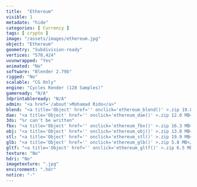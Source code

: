 ```yaml
---
title:  "Ethereum"
visible: 1
metadate: "hide"
categories: [ Currency ]
tags: [ crypto ]
image: "/assets/images/ethereum.jpg"
object: "Ethereum"
geometry: "Subdivision-ready"
vertices: "578,424"
uvunwrapped: "Yes"
animated: "No"
software: "Blender 2.79b"
rigged: "No"
scalable: "CG Only"
engine: "Cycles Render (128 Samples)"
gameready: "N/A"
3dprintableready: "N/A"
admin: "<a href='/about'>Mohamad Rido</a>"
blend: "<a title='Object' href='' onclick='ethereum_blend()' >.zip 19.8 MB</a>"
dae: "<a title='Object' href='' onclick='ethereum_dae()' >.zip 12.0 MB</a>"
3ds: "%r can't be written"
fbx: "<a title='Object' href='' onclick='ethereum_fbx()' >.zip 16.3 MB</a>"
obj: "<a title='Object' href='' onclick='ethereum_obj()' >.zip 13.0 MB</a>"
stl: "<a title='Object' href='' onclick='ethereum_stl()' >.zip 19.9 MB</a>"
glb: "<a title='Object' href='' onclick='ethereum_glb()' >.zip 5.8 MB</a>"
gltf: "<a title='Object' href='' onclick='ethereum_gltf()' >.zip 6.5 MB</a>"
texture: "No"
hdri: "No"
imagetexture: ".jpg"
environment: ".hdr"
notice: "-"
---
```

